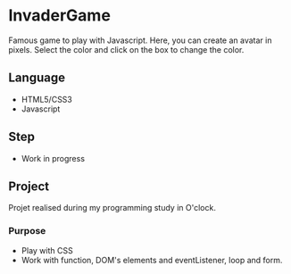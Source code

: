 # InvaderGame
Famous game to play with Javascript. Here, you can create an avatar in pixels. Select the color and click on the box to change the color. 

## Language
- HTML5/CSS3
- Javascript

## Step
- Work in progress

## Project
Projet realised during my programming study in O'clock.

### Purpose
- Play with CSS
- Work with function, DOM's elements and eventListener, loop and form.
